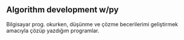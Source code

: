 ## Algorithm development w/py

Bilgisayar prog. okurken, düşünme ve çözme becerilerimi geliştirmek amacıyla çözüp yazdığım programlar.
